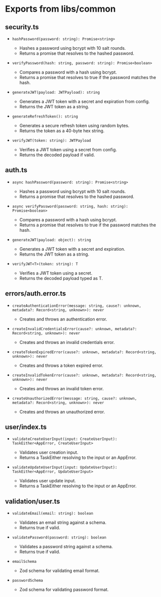 # Exports from libs/common

## security.ts

- `hashPassword(password: string): Promise<string>`
  - Hashes a password using bcrypt with 10 salt rounds.
  - Returns a promise that resolves to the hashed password.

- `verifyPassword(hash: string, password: string): Promise<boolean>`
  - Compares a password with a hash using bcrypt.
  - Returns a promise that resolves to true if the password matches the hash.

- `generateJWT(payload: JWTPayload): string`
  - Generates a JWT token with a secret and expiration from config.
  - Returns the JWT token as a string.

- `generateRefreshToken(): string`
  - Generates a secure refresh token using random bytes.
  - Returns the token as a 40-byte hex string.

- `verifyJWT(token: string): JWTPayload`
  - Verifies a JWT token using a secret from config.
  - Returns the decoded payload if valid.

## auth.ts

- `async hashPassword(password: string): Promise<string>`
  - Hashes a password using bcrypt with 10 salt rounds.
  - Returns a promise that resolves to the hashed password.

- `async verifyPassword(password: string, hash: string): Promise<boolean>`
  - Compares a password with a hash using bcrypt.
  - Returns a promise that resolves to true if the password matches the hash.

- `generateJWT(payload: object): string`
  - Generates a JWT token with a secret and expiration.
  - Returns the JWT token as a string.

- `verifyJWT<T>(token: string): T`
  - Verifies a JWT token using a secret.
  - Returns the decoded payload typed as T.

## errors/auth.error.ts

- `createAuthenticationError(message: string, cause?: unknown, metadata?: Record<string, unknown>): never`
  - Creates and throws an authentication error.

- `createInvalidCredentialsError(cause?: unknown, metadata?: Record<string, unknown>): never`
  - Creates and throws an invalid credentials error.

- `createTokenExpiredError(cause?: unknown, metadata?: Record<string, unknown>): never`
  - Creates and throws a token expired error.

- `createInvalidTokenError(cause?: unknown, metadata?: Record<string, unknown>): never`
  - Creates and throws an invalid token error.

- `createUnauthorizedError(message: string, cause?: unknown, metadata?: Record<string, unknown>): never`
  - Creates and throws an unauthorized error.

## user/index.ts

- `validateCreateUserInput(input: CreateUserInput): TaskEither<AppError, CreateUserInput>`
  - Validates user creation input.
  - Returns a TaskEither resolving to the input or an AppError.

- `validateUpdateUserInput(input: UpdateUserInput): TaskEither<AppError, UpdateUserInput>`
  - Validates user update input.
  - Returns a TaskEither resolving to the input or an AppError.

## validation/user.ts

- `validateEmail(email: string): boolean`
  - Validates an email string against a schema.
  - Returns true if valid.

- `validatePassword(password: string): boolean`
  - Validates a password string against a schema.
  - Returns true if valid.

- `emailSchema`
  - Zod schema for validating email format.

- `passwordSchema`
  - Zod schema for validating password format. 